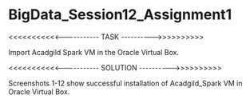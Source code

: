 # BigData_Session12_Assignment1

<<<<<<<<<<<----------- TASK ---------->>>>>>>>>>

Import Acadgild Spark VM in the Oracle Virtual Box.

<<<<<<<<<<<----------- SOLUTION ---------->>>>>>>>>>

Screenshots 1-12 show successful installation of Acadgild_Spark VM in Oracle Virtual Box.
